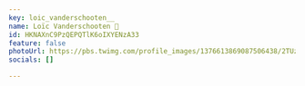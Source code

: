 ```yaml
---
key: loic_vanderschooten__
name: Loïc Vanderschooten 🧪
id: HKNAXnC9PzQEPQTlK6oIXYENzA33
feature: false
photoUrl: https://pbs.twimg.com/profile_images/1376613869087506438/2TUz9tHk_normal.jpg
socials: []

---
```


